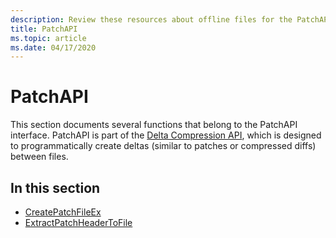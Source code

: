```yaml
---
description: Review these resources about offline files for the PatchAPI interface, such as CreatePatchFileEx and ExtractPatchHeaderToFile.
title: PatchAPI
ms.topic: article
ms.date: 04/17/2020
---
```


# PatchAPI

This section documents several functions that belong to the PatchAPI interface. PatchAPI is part of the [Delta Compression API](/previous-versions/bb417345(v=msdn.10)), which is designed to programmatically create deltas (similar to patches or compressed diffs) between files.

## In this section

- [CreatePatchFileEx](patchapi-createpatchfileex.md)
- [ExtractPatchHeaderToFile](patchapi-extractpatchheadertofile.md)

